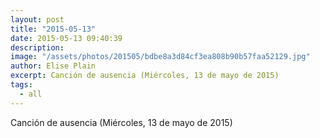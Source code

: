 ```yaml
---
layout: post
title: "2015-05-13"
date: 2015-05-13 09:40:39
description: 
image: "/assets/photos/201505/bdbe8a3d84cf3ea808b90b57faa52129.jpg"
author: Elise Plain
excerpt: Canción de ausencia (Miércoles, 13 de mayo de 2015)
tags: 
  - all
---
```


Canción de ausencia (Miércoles, 13 de mayo de 2015)
<p></p>
